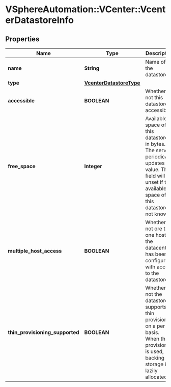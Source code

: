 # VSphereAutomation::VCenter::VcenterDatastoreInfo

## Properties
Name | Type | Description | Notes
------------ | ------------- | ------------- | -------------
**name** | **String** | Name of the datastore. | [optional] 
**type** | [**VcenterDatastoreType**](VcenterDatastoreType.md) |  | [optional] 
**accessible** | **BOOLEAN** | Whether or not this datastore is accessible. | [optional] 
**free_space** | **Integer** | Available space of this datastore, in bytes.   The server periodically updates this value.  This field will be unset if the available space of this datastore is not known. | [optional] 
**multiple_host_access** | **BOOLEAN** | Whether or not ore than one host in the datacenter has been configured with access to the datastore. | [optional] 
**thin_provisioning_supported** | **BOOLEAN** | Whether or not the datastore supports thin provisioning on a per file basis. When thin provisioning is used, backing storage is lazily allocated. | [optional] 


